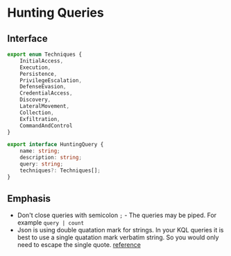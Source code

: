 # Hunting Queries

## Interface

```typescript
export enum Techniques {
    InitialAccess,
    Execution,
    Persistence,
    PrivilegeEscalation,
    DefenseEvasion,
    CredentialAccess,
    Discovery,
    LateralMovement,
    Collection,
    Exfiltration,
    CommandAndControl
}

export interface HuntingQuery {
    name: string;
    description: string;
    query: string;
    techniques?: Techniques[];
}
```

## Emphasis

* Don't close queries with semicolon `;` - The queries may be piped. For example `query | count`
* Json is using double quatation mark for strings. In your KQL queries it is best to use a single quatation mark verbatim string. So you would only need to escape the single quote. [reference](https://docs.microsoft.com/azure/kusto/query/scalar-data-types/string)

